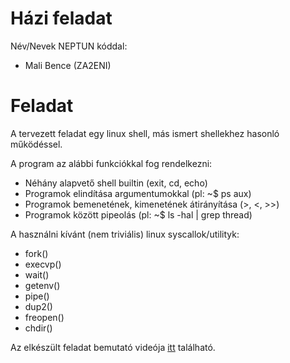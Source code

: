 # Házi feladat

Név/Nevek NEPTUN kóddal:
- Mali Bence (ZA2ENI)

# Feladat
A tervezett feladat egy linux shell, más ismert shellekhez hasonló működéssel.

A program az alábbi funkciókkal fog rendelkezni:
* Néhány alapvető shell builtin (exit, cd, echo)
* Programok elindítása argumentumokkal (pl: ~$ ps aux)
* Programok bemenetének, kimenetének átirányítása (>, <, >>)
* Programok között pipeolás (pl: ~$ ls -hal | grep thread)

A használni kívánt (nem triviális) linux syscallok/utilityk:
* fork()
* execvp()
* wait()
* getenv()
* pipe()
* dup2()
* freopen()
* chdir()

Az elkészült feladat bemutató videója [itt](https://odysee.com/linuxproghf:9?r=9Zr5PeXA4NpFRBXK9qucmmAmFtMRJheU) található.
